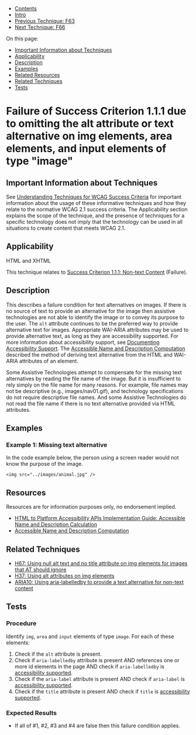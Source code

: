 -   [Contents](https://www.w3.org/WAI/WCAG21/Techniques/#techniques "Table of Contents")
-   [Intro](https://www.w3.org/WAI/WCAG21/Techniques/#introduction "Introduction to Techniques")
-   [Previous Technique: F63](F63)
-   [Next Technique: F66](F66)

On this page:

-   [Important Information about Techniques](#important-information)
-   [Applicability](#applicability)
-   [Description](#description)
-   [Examples](#examples)
-   [Related Resources](#resources)
-   [Related Techniques](#related)
-   [Tests](#tests)

Failure of Success Criterion 1.1.1 due to omitting the alt attribute or text alternative on img elements, area elements, and input elements of type "image"
===========================================================================================================================================================

Important Information about Techniques
--------------------------------------

See [Understanding Techniques for WCAG Success Criteria](https://www.w3.org/WAI/WCAG21/Understanding/understanding-techniques) for important information about the usage of these informative techniques and how they relate to the normative WCAG 2.1 success criteria. The Applicability section explains the scope of the technique, and the presence of techniques for a specific technology does not imply that the technology can be used in all situations to create content that meets WCAG 2.1.

Applicability
-------------

HTML and XHTML

This technique relates to [Success Criterion 1.1.1: Non-text Content](https://www.w3.org/WAI/WCAG21/Understanding/non-text-content) (Failure).

Description
-----------

This describes a failure condition for text alternatives on images. If there is no source of text to provide an alternative for the image then assistive technologies are not able to identify the image or to convey its purpose to the user. The `alt` attribute continues to be the preferred way to provide alternative text for images. Appropriate WAI-ARIA attributes may be used to provide alternative text, as long as they are accessibility supported. For more information about accessibility support, see [Documenting Accessibility Support](https://www.w3.org/WAI/WCAG21/Understanding/documenting-accessibility-support). The [Accessible Name and Description Computation](https://www.w3.org/TR/accname/) described the method of deriving text alternative from the HTML and WAI-ARIA attributes of an element.

Some Assistive Technologies attempt to compensate for the missing text alternatives by reading the file name of the image. But it is insufficient to rely simply on the file name for many reasons. For example, file names may not be descriptive (e.g., images/nav01.gif), and technology specifications do not require descriptive file names. And some Assistive Technologies do not read the file name if there is no text alternative provided via HTML attributes.

Examples
--------

### Example 1: Missing text alternative

In the code example below, the person using a screen reader would not know the purpose of the image.

    <img src="../images/animal.jpg" />

Resources
---------

Resources are for information purposes only, no endorsement implied.

-   [HTML to Platform Accessibility APIs Implementation Guide: Accessible Name and Description Calculation](https://www.w3.org/TR/html-aapi/#accessible-name-and-description-calculation)
-   [Accessible Name and Description Computation](https://www.w3.org/TR/accname/)

Related Techniques
------------------

-   [H67: Using null alt text and no title attribute on img elements for images that AT should ignore](https://www.w3.org/WAI/WCAG21/Techniques/html/H67)
-   [H37: Using alt attributes on img elements](https://www.w3.org/WAI/WCAG21/Techniques/html/H37)
-   [ARIA10: Using aria-labelledby to provide a text alternative for non-text content](https://www.w3.org/WAI/WCAG21/Techniques/aria/ARIA10)

Tests
-----

### Procedure

Identify `img`, `area` and `input` elements of type `image`. For each of these elements:

1.  Check if the `alt` attribute is present.
2.  Check if `aria-labelledby` attribute is present AND references one or more id elements in the page AND check if `aria-labelledby` is [accessibility supported](https://www.w3.org/TR/WCAG21/#).
3.  Check if the `aria-label` attribute is present AND check if `aria-label` is [accessibility supported](https://www.w3.org/TR/WCAG21/#).
4.  Check if the `title` attribute is present AND check if `title` is [accessibility supported](https://www.w3.org/TR/WCAG21/#).

### Expected Results

-   If all of \#1, \#2, \#3 and \#4 are false then this failure condition applies.
